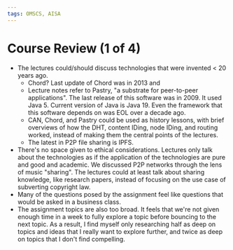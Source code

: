 ```yaml
---
tags: OMSCS, AISA
---
```

# Course Review (1 of 4)

- The lectures could/should discuss technologies that were invented < 20 years ago.
	- Chord? Last update of Chord was in 2013 and
	- Lecture notes refer to Pastry, "a substrate for peer-to-peer applications". The last release of this software was in 2009. It used Java 5. Current version of Java is Java 19. Even the framework that this software depends on was EOL over a decade ago.
	- CAN, Chord, and Pastry could be used as history lessons, with brief overviews of how the DHT, content IDing, node IDing, and routing worked, instead of making them the central points of the lectures.
	- The latest in P2P file sharing is IPFS.
- There's no space given to ethical considerations. Lectures only talk about the technologies as if the application of the technologies are pure and good and academic. We discussed P2P networks through the lens of music "sharing". The lectures could at least talk about sharing knowledge, like research papers, instead of focusing on the use case of subverting copyright law.
- Many of the questions posed by the assignment feel like questions that would be asked in a business class.
- The assignment topics are also too broad. It feels that we're not given enough time in a week to fully explore a topic before bouncing to the next topic. As a result, I find myself only researching half as deep on topics and ideas that I really want to explore further, and twice as deep on topics that I don't find compelling.

